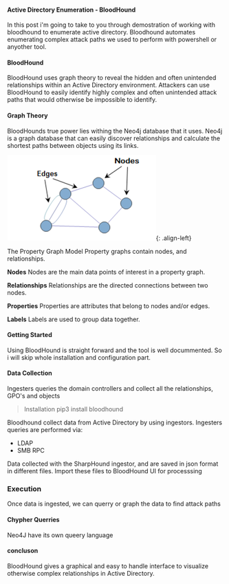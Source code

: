 #### Active Directory Enumeration - BloodHound

In this post i'm going to take to you through demostration of working with bloodhound to enumerate active directory. Bloodhound automates enumerating complex attack paths we used to perform with powershell or anyother tool. 

#### BloodHound

BloodHound uses graph theory to reveal the hidden and often unintended relationships within an Active Directory environment. Attackers can use BloodHound to easily identify highly complex and often unintended attack paths that would otherwise be impossible to identify.

#### Graph Theory
BloodHounds true power lies withing the Neo4j database that it uses. Neo4j is a graph database that can easily discover relationships and calculate the shortest paths between objects using its links.

![source-01](/img/2.png){: .align-left}

The Property Graph Model
Property graphs contain nodes, and relationships.

**Nodes**
Nodes are the main data points of interest in a property graph.

**Relationships**
Relationships are the directed connections between two nodes.

**Properties**
Properties are attributes that belong to nodes and/or edges.

**Labels**
Labels are used to group data together.

#### Getting Started
Using BloodHound is straight forward and the tool is well docummented. So i will skip whole installation and configuration part.


#### Data Collection 
Ingesters queries the domain controllers and collect all the relationships, GPO's and objects

> Installation pip3 install bloodhound

Bloodhound collect data from Active Directory by using ingestors. Ingesters queries are performed  via:
- LDAP
- SMB RPC

Data collected with the SharpHound ingestor, and are saved in json format in different files. Import these files to BloodHound UI for processsing 

### Execution
Once data is ingested, we can querry or graph the data to find attack paths

#### Chypher Querries 

Neo4J have its own queery language


#### concluson

BloodHound gives a graphical and easy to handle interface to visualize otherwise complex relationships in Active Directory. 
